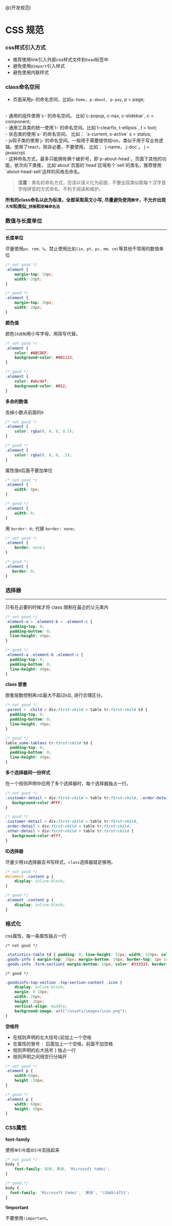 @(开发规范)

# CSS 规范

### css样式引入方式

- 推荐使用link引入外部css样式文件到`head`标签中
- 避免使用`@import`引入样式
- 避免使用内联样式

### class命名空间

 - 页面采用`p-`的命名空间，比如`p-home, p-about, p-pay`, p = page;
 <br />
 - 通用的组件使用`c-`的命名空间。 比如`c-popup, c-nav, c-slidebar`, c = component;
 <br />
 - 通用工具类的统一使用`t-`的命名空间。比如`t-clearfix, t-ellipsis`, t = tool;
 <br />
 - 状态类的使用`s-`的命名空间。 比如： `s-current, s-active` s = status;
 <br />
 - js钩子类的使用`j-`的命名空间。一般用于需要提供给ios，类似于用于写业务逻辑。使用了react，除非必要，不要使用。 比如： `j-name， j-doc`。 j = javascrpt.
 <br />
 -  这种命名方式，最多只能拥有俩个破折号，即`p-about-head`。页面下其他的功能，依次向下类推，
 比如`about`页面的`head`区域有个`sell`的类名，推荐使用`about-head-sell`这样的风格去命名。
 
 > **注意**：类名的命名方式，应该以语义化为前提，不要出现类似取每个汉字首字母拼音的方式命名，不利于阅读和维护。

**所有的class命名以此为标准，全部采取英文小写, 尽量避免使用`数字`，不允许出现`大写`和类似`_拼接`和`驼峰命名法`**

### 数值与长度单位
***

**长度单位**

尽量使用`px、rem、%`。禁止使用比如`(in、pt、pc、mm、cm)`等其他不常用的数值单位
```css
/* not good */
.element {
	margin-top: 10pc;
	width: 20pt;
}

/* good */
.element {
	margin-top: 10px;
	width: 20px;
}
```

**颜色值**

颜色`16进制`用小写字母，用简写代替。

```css
/* not good */
.element {
    color: #ABCDEF;
    background-color: #001122;
}

/* good */
.element {
    color: #abcdef;
    background-color: #012;
}
```

**多余的数值**

去掉小数点前面的`0`
```css
/* not good */
.element {
    color: rgba(0, 0, 0, 0.5);
}

/* good */
.element {
    color: rgba(0, 0, 0, .5);
}
```
属性值`0`后面不要加单位
```css
/* not good */
.element {
    width: 0px;
}

/* good */
.element {
    width: 0;
}
```
用 `border: 0;` 代替 `border: none;`
```css
/* not good */
.element {
    border: none；
}

/* good */
.element {
   border: 0;
}
```

### 选择器
***

只有在必要的时候才将 class 限制在最近的父元素内
```css
/* not good */
.element-a > .element-b > .element-c {
  padding-top: 0;
  padding-bottom: 0;
  line-height: 40px;
}

/* good */
.element-a .element-b .element-c {
  padding-top: 0;
  padding-bottom: 0;
  line-height: 40px;
}
```

**class 嵌套**

嵌套层数控制再`3层`最大不超过`6层`, 进行合理区分。
```css
/* not good */
.parent > .child > div:first-child > table tr:first-child td {
  padding-top: 0;
  padding-bottom: 0;
  line-height: 40px;
}

/* good */
table.some-tablexs tr:first-child td {
  padding-top: 0;
  padding-bottom: 0;
  line-height: 40px;
}
```

**多个选择器同一份样式**

在一个规则声明中应用了多个选择器时，每个选择器独占一行。
```css
/* not good */
.customer-detail > div:first-child > table tr:first-child, .order-detail > div:first-child > table tr:first-child, .other-detail > div:first-child > table tr:first-child {
   background-color:#FFF; 
}

/* good */
.customer-detail > div:first-child > table tr:first-child, 
.order-detail > div:first-child > table tr:first-child, 
.other-detail > div:first-child > table tr:first-child {
   background-color:#fff; 
}
```

**ID选择器**

尽量少用`ID`选择器去书写样式，`class`选择器就足够用。
```css
/* not good */
#element .content p {
	display: inline-block;
}

/* good */
.element .content p {
	display: inline-block;
}
```
### 格式化

css属性，每一条属性独占一行

`/* not good */`
```css
.statistics-table td { padding: 0; line-height: 52px; width: 520px; color: #333333; font-family: '宋体'; font-size: 14px;  }
.goods-info { margin-top: 10px; margin-bottom: 10px; border-top: 1px solid #dddddd; }
.goods-info .form-section{ margin-bottom: 10px; color: #333333; border-bottom: 1px solid #dddddd; }
```

`/* good */`
```css
.goodsinfo-top-section .top-section-content .icon {
    display: inline-block;
    margin: 0 10px;
    width: 26px;
    height: 26px;
    vertical-align: middle;
    background-image: url("/assets/images/icon.png");
}
```
**空格符**
- 在规则声明的左大括号` { `前加上一个空格
- 在属性的冒号 `: `后面加上一个空格，前面不加空格
- 规则声明的右大括号 } 独占一行
- 规则声明之间用空行分隔开

```css
/* not good */
.element p {
	width:60px;
	height :50px;
}

/* good */
.element p {
	width: 60px;
	height: 50px;
}
```

### CSS属性

**font-family**

使用`单引号`或`双引号`去括起来
```css
/* not good */
body {
	font-family: 宋体, 黑体, 'Microsoft YaHei';
}

/* good */
body {
  font-family: 'Microsoft YaHei', '黑体', '\5b8b\4f53';
}
```

**!important**

不要使用`!important`。
